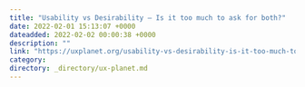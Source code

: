 ```yaml
---
title: "Usability vs Desirability — Is it too much to ask for both?"
date: 2022-02-01 15:13:07 +0000
dateadded: 2022-02-02 00:00:38 +0000
description: ""
link: "https://uxplanet.org/usability-vs-desirability-is-it-too-much-to-ask-for-both-4d815658f559?source=rss----819cc2aaeee0---4"
category:
directory: _directory/ux-planet.md
---
```

